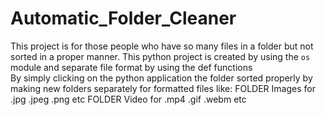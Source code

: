 # Automatic_Folder_Cleaner
This project is for those people who have so many files in a folder but not sorted in a proper manner. 
This python project is created by using the `os` module and separate file format by using the def functions  
By simply clicking on the python application the folder sorted properly by making new folders separately for formatted files 
like: FOLDER Images for .jpg .jpeg .png etc 
      FOLDER Video for .mp4 .gif .webm etc 
      
